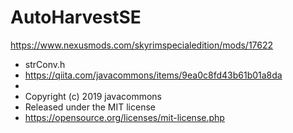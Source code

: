 # AutoHarvestSE
https://www.nexusmods.com/skyrimspecialedition/mods/17622



* strConv.h  
* https://qiita.com/javacommons/items/9ea0c8fd43b61b01a8da
* 
* Copyright (c) 2019 javacommons
* Released under the MIT license
* https://opensource.org/licenses/mit-license.php
